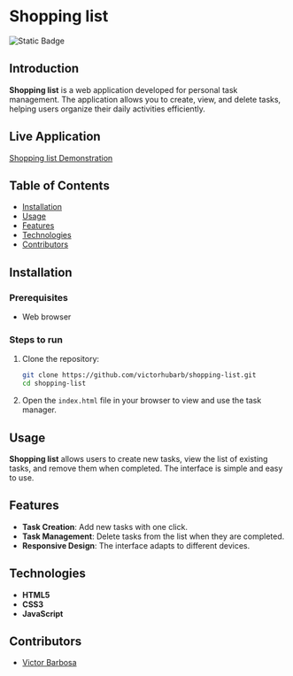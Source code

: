 # Shopping list <a name="readme-top"></a>
![Static Badge](https://img.shields.io/badge/status-completed-green?style=for-the-badge)

## Introduction
**Shopping list** is a web application developed for personal task management. The application allows you to create, view, and delete tasks, helping users organize their daily activities efficiently.

## Live Application
[Shopping list Demonstration]()

## Table of Contents
- [Installation](#installation)
- [Usage](#usage)
- [Features](#features)
- [Technologies](#technologies)
- [Contributors](#contributors)

## Installation

### Prerequisites
- Web browser

### Steps to run
1. Clone the repository:
   ```bash
   git clone https://github.com/victorhubarb/shopping-list.git
   cd shopping-list
   ```
2. Open the `index.html` file in your browser to view and use the task manager.

## Usage
**Shopping list** allows users to create new tasks, view the list of existing tasks, and remove them when completed. The interface is simple and easy to use.

## Features
- **Task Creation**: Add new tasks with one click.
- **Task Management**: Delete tasks from the list when they are completed.
- **Responsive Design**: The interface adapts to different devices.

## Technologies
- **HTML5**
- **CSS3**
- **JavaScript**

## Contributors
- [Victor Barbosa](https://github.com/victorhubarb)
